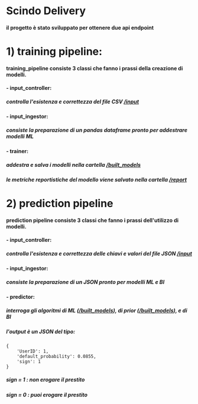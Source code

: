 # Scindo Delivery

#### il progetto è stato sviluppato per ottenere due api endpoint

# 1) training pipeline:

#### training_pipeline consiste 3 classi che fanno i prassi della creazione di modelli.
####   - input_controller:
#####    controlla l'esistenza e correttezza del file CSV [/input](https://github.com/bizhanzahedi/scindo_final_delivery/tree/main/input)
####   - input_ingestor:
#####    consiste la preparazione di un pandas dataframe pronto per addestrare modelli ML
####   - trainer:
#####    addestra e salva i modelli nella cartella [/built_models](https://github.com/bizhanzahedi/scindo_final_delivery/tree/main/built_models)
#####    le metriche reportistiche del modello viene salvato nella cartella [/report](https://github.com/bizhanzahedi/scindo_final_delivery/tree/main/report) 


# 2) prediction pipeline
#### prediction pipeline consiste 3 classi che fanno i prassi dell'utilizzo di modelli.
####   - input_controller:
#####    controlla l'esistenza e correttezza delle chiavi e valori del file JSON [/input](https://github.com/bizhanzahedi/scindo_final_delivery/tree/main/input)
####   - input_ingestor:
#####    consiste la preparazione di un JSON pronto per modelli ML e BI
####   - predictor:
#####    interroga gli algoritmi di ML ([/built_models](https://github.com/bizhanzahedi/scindo_final_delivery/tree/main/built_models)), di prior ([/built_models](https://github.com/bizhanzahedi/scindo_final_delivery/tree/main/prior_default_probability_loans/output_model)), e di BI 
#####    l'output è un JSON del tipo:
    {
        'UserID': 1, 
        'default_probability': 0.0855, 
        'sign': 1
    }
##### sign = 1 : non erogare il prestito
##### sign = 0 : puoi erogare il prestito
